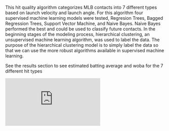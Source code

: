 
This hit quality algorithm categorizes MLB contacts into 7 different types based on launch velocity and launch angle. For this algorithm four supervised machine learning models were tested, Regresion Trees, Bagged Regression Trees, Support Vector Machine, and Naive Bayes. Naive Bayes performed the best and could be used to classify future contacts. In the beginning stages of the modeling process, hierarchical clustering, an unsupervised machine learning algorithm, was used to label the data. The purpose of the hierarchical clustering model is to simply label the data so that we can use the more robust algorithms available in supervised machine learning. 

See the results section to see estimated batting average and woba for the 7 different hit types

![Final Model Plot](https://github.com/joshorenstein/hit-quality-algorithm/blob/main/final_model_plot.pdf?raw=true)
